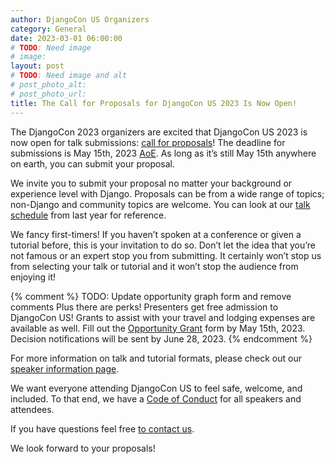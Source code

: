```yaml
---
author: DjangoCon US Organizers
category: General
date: 2023-03-01 06:00:00
# TODO: Need image
# image: 
layout: post
# TODO: Need image and alt
# post_photo_alt:
# post_photo_url:
title: The Call for Proposals for DjangoCon US 2023 Is Now Open!
---
```


The DjangoCon 2023 organizers are excited that DjangoCon US 2023 is now open for talk submissions: [call for proposals](https://pretalx.com/djangocon-2023/cfp)! The deadline for submissions is May 15th, 2023 [AoE](https://time.is/compare/0000_15_May_2023_in_Anywhere_on_Earth). As long as it’s still May 15th anywhere on earth, you can submit your proposal.

We invite you to submit your proposal no matter your background or experience level with Django. Proposals can be from a wide range of topics; non-Django and community topics are welcome. You can look at our [talk schedule](https://2023.djangocon.us/talks/) from last year for reference.

We fancy first-timers! If you haven’t spoken at a conference or given a tutorial before, this is your invitation to do so. Don’t let the idea that you’re not famous or an expert stop you from submitting. It certainly won’t stop us from selecting your talk or tutorial and it won’t stop the audience from enjoying it!

{% comment %}
TODO: Update opportunity graph form and remove comments
Plus there are perks! Presenters get free admission to DjangoCon US! Grants to assist with your travel and lodging expenses are available as well. Fill out the [Opportunity Grant](https://docs.google.com/forms/d/1yc1HqqcJwi669vxTTs1daJbTeiNYwqM2h3gIgqbpWVE/viewform) form by May 15th, 2023. Decision notifications will be sent by June 28, 2023.
{% endcomment %}

For more information on talk and tutorial formats, please check out our [speaker information page](https://2023.djangocon.us/speaking/).

We want everyone attending DjangoCon US to feel safe, welcome, and included. To that end, we have a [Code of Conduct](https://2023.djangocon.us/conduct/) for all speakers and attendees.

If you have questions feel free [to contact us](mailto:hello@djangocon.us).

We look forward to your proposals!
